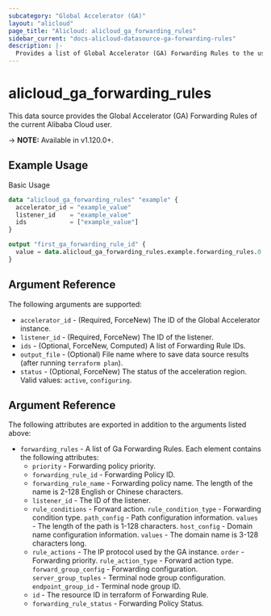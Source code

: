 ```yaml
---
subcategory: "Global Accelerator (GA)"
layout: "alicloud"
page_title: "Alicloud: alicloud_ga_forwarding_rules"
sidebar_current: "docs-alicloud-datasource-ga-forwarding-rules"
description: |-
  Provides a list of Global Accelerator (GA) Forwarding Rules to the user.
---
```


# alicloud\_ga\_forwarding\_rules

This data source provides the Global Accelerator (GA) Forwarding Rules of the current Alibaba Cloud user.

-> **NOTE:** Available in v1.120.0+.

## Example Usage

Basic Usage

```terraform
data "alicloud_ga_forwarding_rules" "example" {
  accelerator_id = "example_value"
  listener_id    = "example_value"
  ids            = ["example_value"]
}

output "first_ga_forwarding_rule_id" {
  value = data.alicloud_ga_forwarding_rules.example.forwarding_rules.0.id
}
```

## Argument Reference

The following arguments are supported:

* `accelerator_id` - (Required, ForceNew) The ID of the Global Accelerator instance.
* `listener_id` - (Required, ForceNew) The ID of the listener.
* `ids` - (Optional, ForceNew, Computed)  A list of Forwarding Rule IDs.
* `output_file` - (Optional) File name where to save data source results (after running `terraform plan`).
* `status` - (Optional, ForceNew)  The status of the acceleration region. Valid values: `active`, `configuring`.

## Argument Reference

The following attributes are exported in addition to the arguments listed above:

* `forwarding_rules` - A list of Ga Forwarding Rules. Each element contains the following attributes:
	* `priority` -  Forwarding policy priority.
	* `forwarding_rule_id` - Forwarding Policy ID.
	* `forwarding_rule_name` - Forwarding policy name. The length of the name is 2-128 English or Chinese characters.
	* `listener_id` - The ID of the listener.
	* `rule_conditions` -  Forward action.
	    `rule_condition_type` - Forwarding condition type.
	    `path_config` - Path configuration information.
	        `values` - The length of the path is 1-128 characters.
	    `host_config` - Domain name configuration information.
	        `values` - The domain name is 3-128 characters long.
	* `rule_actions` - The IP protocol used by the GA instance.
	    `order` - Forwarding priority.
	    `rule_action_type` - Forward action type.
	    `forward_group_config` - Forwarding configuration.
	        `server_group_tuples` - Terminal node group configuration.
	            `endpoint_group_id` - Terminal node group ID.
	* `id` -  The resource ID in terraform of Forwarding Rule.
	* `forwarding_rule_status` -  Forwarding Policy Status.